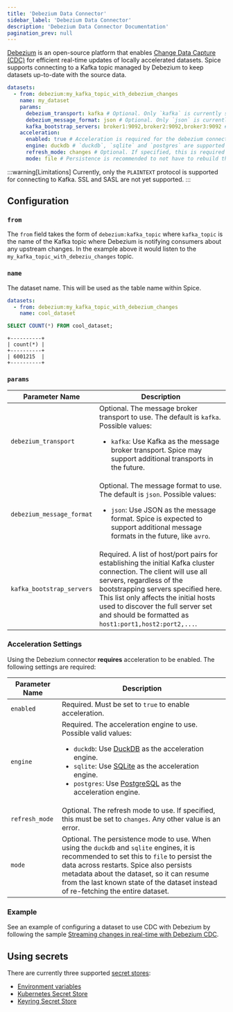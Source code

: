 ```yaml
---
title: 'Debezium Data Connector'
sidebar_label: 'Debezium Data Connector'
description: 'Debezium Data Connector Documentation'
pagination_prev: null
---
```


[Debezium](https://debezium.io/) is an open-source platform that enables [Change Data Capture (CDC)](/features/cdc/index.md) for efficient real-time updates of locally accelerated datasets. Spice supports connecting to a Kafka topic managed by Debezium to keep datasets up-to-date with the source data.

```yaml
datasets:
  - from: debezium:my_kafka_topic_with_debezium_changes
    name: my_dataset
    params:
      debezium_transport: kafka # Optional. Only `kafka` is currently supported.
      debezium_message_format: json # Optional. Only `json` is currently supported.
      kafka_bootstrap_servers: broker1:9092,broker2:9092,broker3:9092 # Required. A comma separated list of Kafka broker servers.
    acceleration:
      enabled: true # Acceleration is required for the debezium connector.
      engine: duckdb # `duckdb`, `sqlite` and `postgres` are supported acceleration engines for Debezium.
      refresh_mode: changes # Optional. If specified, this is required to be set to `changes` - any other value is an error.
      mode: file # Persistence is recommended to not have to rebuild the table each time Spice starts.
```

:::warning[Limitations]
Currently, only the `PLAINTEXT` protocol is supported for connecting to Kafka. SSL and SASL are not yet supported.
:::

## Configuration

### `from`

The `from` field takes the form of `debezium:kafka_topic` where `kafka_topic` is the name of the Kafka topic where Debezium is notifying consumers about any upstream changes. In the example above it would listen to the `my_kafka_topic_with_debeziu_changes` topic.

### `name`

The dataset name. This will be used as the table name within Spice.

```yaml
datasets:
  - from: debezium:my_kafka_topic_with_debezium_changes
    name: cool_dataset
```

```sql
SELECT COUNT(*) FROM cool_dataset;
```

```shell
+----------+
| count(*) |
+----------+
| 6001215  |
+----------+
```

### `params`

| Parameter Name            | Description                                                                                                                                                                                                                      |
|---------------------------|----------------------------------------------------------------------------------------------------------------------------------------------------------------------------------------------------------------------------------|
| `debezium_transport`      | Optional. The message broker transport to use. The default is `kafka`. Possible values: <ul><li>`kafka`: Use Kafka as the message broker transport. Spice may support additional transports in the future.</li></ul>              |
| `debezium_message_format` | Optional. The message format to use. The default is `json`. Possible values: <ul><li>`json`: Use JSON as the message format. Spice is expected to support additional message formats in the future, like `avro`.</li></ul>         |
| `kafka_bootstrap_servers` | Required. A list of host/port pairs for establishing the initial Kafka cluster connection. The client will use all servers, regardless of the bootstrapping servers specified here. This list only affects the initial hosts used to discover the full server set and should be formatted as `host1:port1,host2:port2,...`. |

### Acceleration Settings

Using the Debezium connector **requires** acceleration to be enabled. The following settings are required:

| Parameter Name | Description |
|----------------|-------------|
| `enabled` | Required. Must be set to `true` to enable acceleration. |
| `engine` | Required. The acceleration engine to use. Possible valid values: <ul><li>`duckdb`: Use [DuckDB](/components/data-accelerators/duckdb.md) as the acceleration engine.</li><li>`sqlite`: Use [SQLite](/components/data-accelerators/sqlite.md) as the acceleration engine.</li><li>`postgres`: Use [PostgreSQL](/components/data-accelerators/postgres/index.md) as the acceleration engine.</li></ul> |
| `refresh_mode` | Optional. The refresh mode to use. If specified, this must be set to `changes`. Any other value is an error. |
| `mode` | Optional. The persistence mode to use. When using the `duckdb` and `sqlite` engines, it is recommended to set this to `file` to persist the data across restarts. Spice also persists metadata about the dataset, so it can resume from the last known state of the dataset instead of re-fetching the entire dataset. |

### Example

See an example of configuring a dataset to use CDC with Debezium by following the sample [Streaming changes in real-time with Debezium CDC](https://github.com/spiceai/samples/tree/trunk/cdc-debezium).

## Using secrets

There are currently three supported [secret stores](/components/secret-stores/index.md):

* [Environment variables](/components/secret-stores/env)
* [Kubernetes Secret Store](/components/secret-stores/kubernetes)
* [Keyring Secret Store](/components/secret-stores/keyring)
